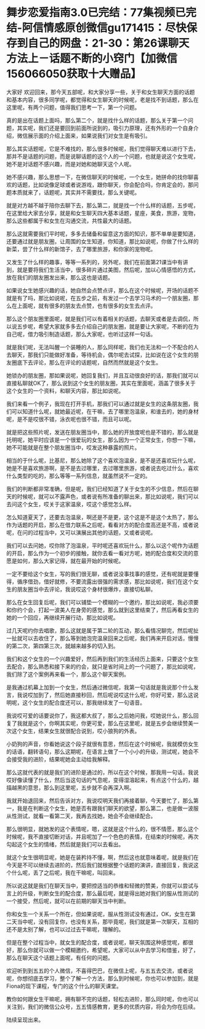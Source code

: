 # 舞步恋爱指南3.0已完结：77集视频已完结-阿信情感原创微信gu171415：尽快保存到自己的网盘：21-30：第26课聊天方法上－话题不断的小窍门【加微信156066050获取十大赠品】

大家好 欢迎回来，那今天五部呢，和大家分享一些，关于和女生聊天方面的话题和基本内容，很多同学呢，都觉得和女生聊天的时候呢，老是找不到话题，那么在这里呢，有两个问题，值得我们思考一下，第一个问题。

真的是出在话题上面吗，那么第二个，就是找什么样的话题，那么关于第一个问题，其实呢，我们还是要回到前面所说到的，吸引力原理，还有外形的一个自身介绍，微信展示面的介绍上面来，如果说我们对女生是有吸引。

那么其实话题呢，它是不难找的，那么很多时候呢，我们觉得聊天难以进行下去，那并不是话题的问题，而是说聊话题的这个人的一个问题，也就是说这个女生呢，她不是对话题不感兴趣，而是对她和她聊天这个人呢。

她不感兴趣，那么思想一下，在微信聊天的时候呢，一个女生，她拼命的找你聊喜欢的话题，比如说像足球或者说游戏，跟你聊天，你会配合吗，你肯定会的，那问题本质就来了，话题呢，其实并不需要找，那么关键呢。

就是对方越不越于陪你去聊下去，那么第二，就是找一个什么样的话题，五步呢，在这里给大家去分享，就是和女生聊天四大基本话题，星座，美食，旅游，宠物，那么这些都属于和女生在沟通交流，共性最大的话题。

那么这就需要我们平时呢，多多去储备和留意这方面的知识，那不单单是要知道，还要通过就是朋友圈，让周围的女生知道，你知道，那比如说呢，你做了什么样的新菜，尝了什么样的新馆子，去了哪里旅游，和你家的宠物呢。

又发生了什么样的趣事，等等一系列的，另外呢，我们在前面第21课当中有讲到，就是要将我们生活当中，很多碎片通过美图，然后呢，加以心情感悟的方式，放在我们的朋友圈发出来，那么这也是话题。

如果说女生她感兴趣的话，她自然会点赞点评，那么在这个时候呢，开场的话题不就是有了吗，那比如说呢，在五步之前，有发过一个去学习马术的一个朋友圈，那么在上面呢，就有很多的朋友去点赞，也有很多的女生去点评。

那么这个朋友圈里面呢，就是我们可以有着相关的话题，去聊天或者是去调侃，所以说五步呢，希望大家就多多去介绍自己的朋友圈，就是要让大家呢，不断的在为自己呢，借力吸引制造话题，那么大家呢，也听过这样一句话。

就是我们呢，无法叫醒一个装睡的人，那么同样呢，我们也无法和一个不配合的人去聊天，那我们只能做好准备，等待机会，偶尔呢去试探，比如说在这个女生的朋友圈底下去评论，那么在评论的话题呢，自然而然就是这个女生。

她锁办的朋友圈，那如果说呢，她回复我们，并且互动很良好的话，那我们就可以直接私聊就OK了，那么说到这个女生的朋友圈，其实在里面呢，涵盖了很多关于这个女生的一个资料，和聊天内容，那比如说呢。

我们来看一个例子，我现在打开手机，那我们可以通过就是女生的这条朋友圈，我们可以知道什么呢，就她最近呢，在干嘛，去了哪里泡温泉，和谁去的，她的身材呢，是不是哎很不错，泳衣呢也很不错，而且可以呢。

就是把这些照片呢，发送在朋友圈当中，那么她的开放度呢也是不错的，那么就是托明呢，她平时应该是一个很爱玩的女生，那么因为一个正常女生，你想一下嘛，她不可能就是在整个朋友圈当中，哎发这种暴露的照片。

相当的于什么呢，比基尼，那么她除了这个喜欢泡温泉，是不是还喜欢玩什么呢，她是不是喜欢旅游啊，是不是去过哪里，去过哪里旅游，或者说去吃过什么，喜欢什么类型的吃的，那么等等一系列信息，就虽然说不一定的。

我们的判断都非常准确，但是呢，我们已经知道了关于女生的不少信息，然后在聊天的时候呢，就可以不露声色，或者说有所准备的聊出来，那比如说呢，我们可以去问这个女生，哎关于这家温泉，哎这个感觉怎么样。

怎么知道夏天了，还要去泡温泉，啊还是不是更，这个这是不是这个太热了，那么作为话题的开启，那么在借力联系之后呢，看看对方的配合度高还是不高，或者说呢，在问的过程当中，又可以演展出其他的话题，又或者说呢。

我们可以去问她，哎你除了泡温泉，平时呢还喜欢玩什么，那么以这个呢作为话题的开启，那么作为一个初步的接触，就你去看一看对方呢，她的配合度和交流的意愿是如何，那么大家记得，就在最开始的时候呢。

一定不要给这个女生，写的我们很无聊，或者说没事找事的感觉，还有呢就是要懂得，循序借劲，借好就修，不要流露出很强的需求感，那比如说呢，我们在这个女生的朋友圈当中去评论，我说哎这个身材很爆炸，直接切私聊。

那么在女生回复后呢，我们可以铺垫一个模糊的一个邀约，那比如说呢，我必须要和你约个会，打起一波美人在身旁的感觉，那么就到这里结束了，然后再看女生的她的一个回应，再继续开展行动，那比如说呢。

过几天呢约你去唱歌，那么这就是属于第二轮的互动，那么看情况聊完，然后呢扯一扯就可以去收住了，那么等到她泡完温泉回来之后呢，我们再来开启对话，慢慢的第二次，第四第三次，就越来越多的切入到。

我们和这个女生的一个兴趣爱好，然后再到我们的生活经历上面来，只要这个女生去配合，那么熟悉和接下来的约会，就只是省时间上的一个问题了，那比如说呢，我们除了这个案例再来看一个，那么这个聊天案例。

是我通过机幕上加到一个女生，然后通过微信呢，我第一句话就是我说那个什么发言，我说哎加到了，然后她直接秒回，然后呢说哎这什么呢，你好可爱，那么这说明呢，这个女生的配合度还可以，那我继续发了一句语音。

我说哎可爱的话要说你了，我这都大叔了，那么之后她问我，哎她说什么，那么回复了我就是这个，你啊其实呢，你更可爱，那么在这里呢，就是五步会继续赞美一次这个女生，结果女生就很配合说到，哎小狼狗的外表。

小奶狗的声音，你看她说这个段子就很有意思，然后在这个时候呢，我就模仿女生的话语，翻转语句，那么这期呢，在语言上做了一个小小的升级，测试呢，她会不会接受我的进阶，结果呢她会主动给我解释。

那么这就代表的就是我们的进阶是通过的，所以在这个时候，那我用一句话，我说哎好像读懂了什么，然后当这句话的气息呢，变得湿溶起来，有点这个什么的，越描越黑的意思，那么到这里呢，五步就不会再深入啊。

我就开始退回来，然后告诉对方，我说哎明天我们再接着聊，今天要忙了，那么第一，我是在判断这个女生，她是否有跟我们聊天的欲望，那么第二，也是做一波服从性测试，就看一看第二天，我再去找她，她会不会继续配合。

那么很明显，就她发的这个表情呢，嗯，这就是这个什么的，很不情愿，那么这个时候呢，我不直接切断对话，并且呢加了一个色色的表情，在结束的时候呢，再次勾起这个女生的情绪，然后就是我们可以去看出。

就这个女生很明显呢，她是在装矜持不懂，啊，然后这也就意味着呢，就是我们在今天是不可以继续去进阶的，然后我们就根据整个话题的演讲，直接回复，我说这个什么呢，丢了之后呢，我在干嘛呢，叫回来。

所以说这就是我们在聊天当中，要把控适当的恭维和轻微的赞美，你就可以尝试与言上的升级，判断女生的配合度，那么最后呢，就是得出她对我们的服从性测试的一个接受，然后呢，就可以在前期的聊天当中判断。

你和女生一个关系一个所在，但如果说呢，服从性测试没有通过，OK，女生在第二天当中呢，没有回复你，也没有关系，那毕竟呢，我们就是第一次聊天，互相的还不是太别了解，也可以过过去干嘛呢，理解的。

但是在整个过程当中，就女生的配合度，或者说呢，聊天氛围这种感觉呢，都很好，那么你就可以做一个模糊邀约，希望呢，大家可以从中去学习和借鉴，好了，那么在聊天这个话题上面呢，有任何的问题。

欢迎听到到五五的个人微信，不喜得巴巴，在微信上呢，与五五去交流，或者说呢，你想彻底去学习，整个了解一个方法，那么到时候呢，你也可以参加到，就是Fiona的现下课程，专门的这个什么的聊天课堂。

教你如何跟女生干嘛呢，拥有聊不完的话题，轻松去进阶，那么同时呢，你也可以关注到，我们的微信公众号，五五情感教育，更多的优质内容，将会为你在后续。

陆续呈现出来。